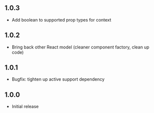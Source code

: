 ## 1.0.3
* Add boolean to supported prop types for context

## 1.0.2
* Bring back other React model (cleaner component factory, clean up code)

## 1.0.1
* Bugfix: tighten up active support dependency

## 1.0.0
*  Initial release

